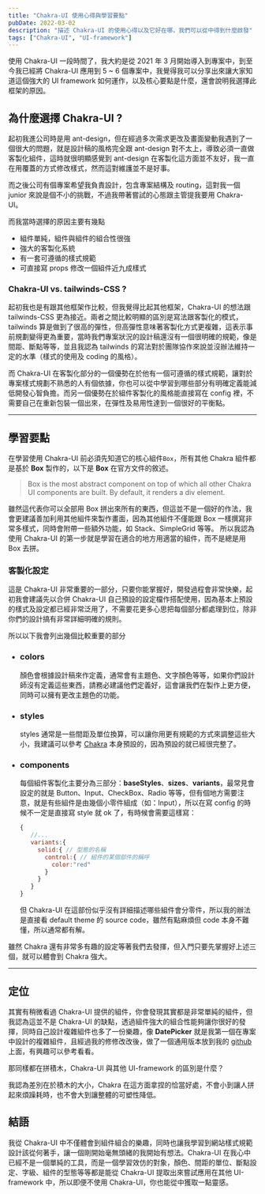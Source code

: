 ```yaml
---
title: "Chakra-UI 使用心得與學習要點"
pubDate: 2022-03-02
description: "描述 Chakra-UI 的使用心得以及它好在哪，我們可以從中得到什麼啟發"
tags: ["Chakra-UI", "UI-framework"]
---
```


使用 Chakra-UI 一段時間了，我大約是從 2021 年 3 月開始導入到專案中，到至今我已經將 Chakra-UI 應用到 5 ~ 6 個專案中，我覺得我可以分享出來讓大家知道這個強大的 UI framework 如何運作，以及核心要點是什麼，還會說明我選擇此框架的原因。

## 為什麼選擇 Chakra-UI ?

起初我進公司時是用 ant-design，但在經過多次需求更改及畫面變動我遇到了一個很大的問題，就是設計稿的風格完全跟 ant-design 對不太上，導致必須一直做客製化組件，這時就很明顯感覺到 ant-design 在客製化這方面並不友好，我一直在用覆蓋的方式修改樣式，然而這對維護並不是好事。

而之後公司有個專案希望我負責設計，包含專案結構及 routing，這對我一個 junior 來說是個不小的挑戰，不過我帶著嘗試的心態跟主管提我要用 Chakra-UI。

而我當時選擇的原因主要有幾點

- 組件單純，組件與組件的組合性很強
- 強大的客製化系統
- 有一套可遵循的樣式規範
- 可直接寫 props 修改一個組件近九成樣式

### Chakra-UI vs. tailwinds-CSS ?

起初我也是有跟其他框架作比較，但我覺得比起其他框架，Chakra-UI 的想法跟 tailwinds-CSS 更為接近。兩者之間比較明顯的區別是寫法跟客製化的模式，tailwinds 算是做到了很高的彈性，但高彈性意味著客製化方式更複雜，這表示事前規劃變得更為重要，當時我們專案狀況的設計稿還沒有一個很明確的規範，像是間距、斷點等等，並且我認為 tailwinds 的寫法對於團隊協作來說並沒辦法維持一定的水準（樣式的使用及 coding 的風格）。

而 Chakra-UI 在客製化部分的一個優勢在於他有一個可遵循的樣式規範，讓對於專案樣式規劃不熟悉的人有個依據，你也可以從中學習到哪些部分有明確定義能減低開發心智負擔。而另一個優勢在於組件客製化的風格能直接寫在 config 裡，不需要自己在重新包裝一個出來，在彈性及易用性達到一個很好的平衡點。

---

## 學習要點

在學習使用 Chakra-UI 前必須先知道它的核心組件`Box`，所有其他 Chakra 組件都是基於 **Box** 製作的，以下是 **Box** 在官方文件的敘述。
> Box is the most abstract component on top of which all other Chakra UI components are built. By default, it renders a div element.

雖然這代表你可以全部用 Box 拼出來所有的東西，但這並不是一個好的作法，我會更建議善加利用其他組件來製作畫面，因為其他組件不僅能跟 Box 一樣撰寫非常多樣式，同時會附帶一些額外功能，如 Stack、SimpleGrid 等等。
所以我認為使用 Chakra-UI 的第一步就是學習在適合的地方用適當的組件，而不是總是用 Box 去拼。

### 客製化設定

這是 Chakra-UI 非常重要的一部分，只要你能掌握好，開發過程會非常快樂，起初我會建議先以合併 Chakra-UI 自己預設的設定檔作搭配使用，因為基本上預設的樣式及設定都已經非常泛用了，不需要花更多心思把每個部分都處理到位，除非你們的設計搞有非常詳細明確的規則。

所以以下我會列出幾個比較重要的部分

- ### colors

    顏色會根據設計稿來作定義，通常會有主題色、文字顏色等等，如果你們設計師沒有定義這些東西，請務必建議他們定義好，這會讓我們在製作上更方便，同時可以擁有更改主題色的功能。

- ### styles

    styles 通常是一些間距及單位換算，可以讓你用更有規範的方式來調整這些大小，我建議可以參考 [Chakra](https://chakra-ui.com/docs/theming/theme) 本身預設的，因為預設的就已經很完整了。

- ### components

   每個組件客製化主要分為三部分：**baseStyles**、**sizes**、**variants**，最常見會設定的就是 Button、Input、CheckBox、Radio 等等，但有個地方需要注意，就是有些組件是由幾個小零件組成（如：Input），所以在寫 config 的時候不一定是直接寫 style 就 ok 了，有時候會需要這樣寫：

   ```javascript
   {
      //...
      variants:{
        solid:{ // 型態的名稱
          control:{ // 組件的某個部件的稱呼
            color:"red"
          }
        }
      }
   }
   ```

   但 Chakra-UI 在這部份似乎沒有詳細描述哪些組件會分零件，所以我的辦法是直接看 default theme 的 source code，雖然有點麻煩但 code 本身不難懂，所以通常都有解。

雖然 Chakra 還有非常多有趣的設定等著我們去發揮，但入門只要先掌握好上述三個，就可以體會到 Chakra 強大。

---

## 定位

其實有稍微看過 Chakra-UI 提供的組件，你會發現其實都是非常單純的組件，但我認為這並不是 Chakra-UI 的缺點，透過組件強大的組合性能夠讓你很好的發揮，同時自己設計複雜組件也多了一份樂趣，像 **DatePicker** 就是我第一個在專案中設計的複雜組件，且經過我的修修改改後，做了一個通用版本放到我的 [github](https://github.com/FizzyElt/chakra-datepicker-vite) 上面，有興趣可以參考看看。

那同樣都在拼積木，Chakra-UI 與其他 UI-framework 的區別是什麼？

我認為差別在於積木的大小，Chakra 在這方面拿捏的恰當好處，不會小到讓人拼起來煩躁耗時，也不會大到讓整體的可塑性降低。

## 結語

我從 Chakra-UI 中不僅體會到組件組合的樂趣，同時也讓我學習到網站樣式規範設計該從何著手，讓一個剛開始毫無頭緒的我開始有想法。Chakra-UI 在我心中已經不是一個單純的工具，而是一個學習效仿的對象，顏色、間距的單位、斷點設定、字級、組件的型態等等都是能從 Chakra-UI 提取出來嘗試應用在其他 UI-framework 中，所以即便不使用 Chakra-UI，你也能從中獲取一點靈感。
